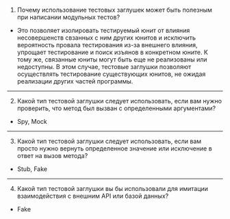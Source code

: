 1) Почему использование тестовых заглушек может быть полезным при написании модульных тестов?
- Это позволяет изолировать тестируемый юнит от влияния несовершенств свзанных с ним других юнитов и исключить вероятность провала тестирования из-за внешнего влияния, упрощает тестирование и поиск изъянов в конкретном юните. К тому же, связанные юниты могут быть еще не реализованы или недоступны. В этом случае, тестовые заглушки позволяют осуществлять тестирование существующих юнитов, не ожидая реализации других частей программы.
---
2) Какой тип тестовой заглушки следует использовать, если вам нужно проверить, что метод был вызван с определенными аргументами?
- Spy, Mock
---
3) Какой тип тестовой заглушки следует использовать, если вам просто нужно вернуть определенное значение или исключение в ответ на вызов метода?
- Stub, Fake
---
4) Какой тип тестовой заглушки вы бы использовали для имитации взаимодействия с внешним API или базой данных?
- Fake